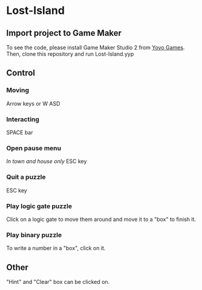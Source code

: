# Lost-Island
## Import project to Game Maker
To see the code, please install Game Maker Studio 2 from [Yoyo Games](https://www.yoyogames.com/).
Then, clone this repository and run Lost-Island.yyp

## Control

### Moving
Arrow keys or  W
              ASD
### Interacting
SPACE bar

### Open pause menu
*In town and house only*
ESC key

### Quit a puzzle
ESC key

### Play logic gate puzzle
Click on a logic gate to move them around and move it to a "box" to finish it.

### Play binary puzzle
To write a number in a "box", click on it.

## Other
"Hint" and "Clear" box can be clicked on.
